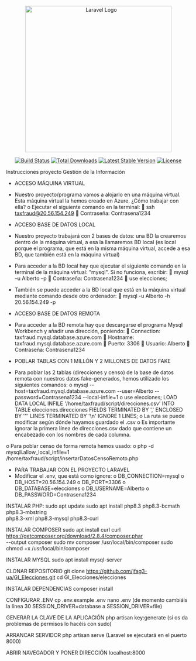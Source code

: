 <p align="center"><a href="https://laravel.com" target="_blank"><img src="https://raw.githubusercontent.com/laravel/art/master/logo-lockup/5%20SVG/2%20CMYK/1%20Full%20Color/laravel-logolockup-cmyk-red.svg" width="400" alt="Laravel Logo"></a></p>

<p align="center">
<a href="https://github.com/laravel/framework/actions"><img src="https://github.com/laravel/framework/workflows/tests/badge.svg" alt="Build Status"></a>
<a href="https://packagist.org/packages/laravel/framework"><img src="https://img.shields.io/packagist/dt/laravel/framework" alt="Total Downloads"></a>
<a href="https://packagist.org/packages/laravel/framework"><img src="https://img.shields.io/packagist/v/laravel/framework" alt="Latest Stable Version"></a>
<a href="https://packagist.org/packages/laravel/framework"><img src="https://img.shields.io/packagist/l/laravel/framework" alt="License"></a>
</p>

Instrucciones proyecto Gestión de la Información

-	ACCESO MÁQUINA VIRTUAL
-	Nuestro proyecto/programa vamos a alojarlo en una máquina virtual. Esta máquina virtual la hemos creado en Azure. ¿Cómo trabajar con ella? 
o	Ejecutar el siguiente comando en la terminal:
	ssh taxfraud@20.56.154.249
	Contraseña: Contrasena1234

-	ACCESO BASE DE DATOS LOCAL
-	Nuestro proyecto trabajará con 2 bases de datos: una BD la crearemos dentro de la máquina virtual, a esa la llamaremos BD local (es local porque el programa, que está en la misma máquina virtual, accede a esa BD, que también está en la máquina virtual)
-	Para acceder a la BD local hay que ejecutar el siguiente comando en la terminal de la máquina virtual:
"mysql". Si no funciona, escribir:
	mysql –u Alberto –p
	Contraseña: Contrasena1234
	use elecciones;
-	También se puede acceder a la BD local que está en la máquina virtual mediante comando desde otro ordenador:
	mysql -u Alberto -h 20.56.154.249 -p

-	ACCESO BASE DE DATOS REMOTA
-	Para acceder a la BD remota hay que descargarse el programa Mysql Workbench y añadir una dirección, poniendo: 
	Connection: taxfraud.mysql.database.azure.com
	Hostname: taxfraud.mysql.database.azure.com
	Puerto: 3306
	Usuario: Alberto
	Contraseña: Contrasena1234

-	POBLAR TABLAS CON 1 MILLÓN Y 2 MILLONES DE DATOS FAKE
-	Para poblar las 2 tablas (direcciones y censo) de la base de datos remota con nuestros datos fake-generados, hemos utilizado los siguientes comandos:
o	mysql --host=taxfraud.mysql.database.azure.com --user=Alberto --password=Contrasena1234 --local-infile=1
o	use elecciones;
LOAD DATA LOCAL INFILE '/home/taxfraud/script/direcciones.csv'
INTO TABLE elecciones.direcciones
FIELDS TERMINATED BY ',' 
ENCLOSED BY '"'
LINES TERMINATED BY '\n'
IGNORE 1 LINES;
o	La ruta se puede modificar según dónde hayamos guardado el .csv
o	Es importante ignorar la primera línea de direcciones.csv dado que contiene un encabezado con los nombres de cada columna.

o	Para poblar censo de forma remota hemos usado:
o	php -d mysqli.allow_local_infile=1 /home/taxfraud/script/insertarDatosCensoRemoto.php

-	PARA TRABAJAR CON EL PROYECTO LARAVEL
-	Modificar el .env, que está como ignore:
o	DB_CONNECTION=mysql
o	DB_HOST=20.56.154.249
o	DB_PORT=3306
o	DB_DATABASE=elecciones
o	DB_USERNAME=Alberto
o	DB_PASSWORD=Contrasena1234

INSTALAR PHP:
sudo apt update
sudo apt install php8.3 php8.3-bcmath php8.3-mbstring \
php8.3-xml php8.3-mysql php8.3-curl

INSTALAR COMPOSER
sudo apt install curl
curl https://getcomposer.org/download/2.8.4/composer.phar \
--output composer
sudo mv composer /usr/local/bin/composer
sudo chmod +x /usr/local/bin/composer

INSTALAR MYSQL
sudo apt install mysql-server

CLONAR REPOSITORIO
git clone https://github.com/jfag3-ua/GI_Elecciones.git
cd GI_Elecciones/elecciones

INSTALAR DEPENDENCIAS
composer install

CONFIGURAR .ENV
cp .env.example .env
nano .env
(de momento cambiáis la línea 30 SESSION_DRIVER=database a SESSION_DRIVER=file)

GENERAR LA CLAVE DE LA APLICACIÓN
php artisan key:generate
(si os da problemas de permisos lo hacéis con sudo)

ARRANCAR SERVIDOR
php artisan serve
(Laravel se ejecutará en el puerto 8000)

ABRIR NAVEGADOR Y PONER DIRECCIÓN
localhost:8000
